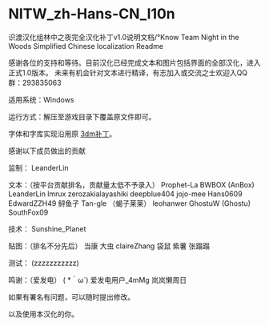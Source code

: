 # NITW_zh-Hans-CN_l10n
识渡汉化组林中之夜完全汉化补丁v1.0说明文档/°Know Team Night in the Woods Simplified Chinese localization Readme

感谢各位的支持和等待。目前汉化已经完成文本和图片包括界面的全部汉化，进入正式1.0版本。
未来有机会针对文本进行精译，有志加入或交流之士欢迎入QQ群：293835063

适用系统：Windows

运行方式：解压至游戏目录下覆盖原文件即可。 

字体和字库实现沿用原 [3dm补丁](https://dl.3dmgame.com/patch/105604.html)。

感谢以下成员做出的贡献

监制：
LeanderLin

文本：（按平台贡献排名，贡献量太低不予录入）
Prophet-La 
BWBOX (AnBox) 
LeanderLin
lmrux
zerozakialayashiki 
deepblue404
 jojo-mee 
Hans0609 
EdwardZZH49 
鲟鱼子 
Tan-gle （蝎子莱莱） 
leohanwer 
GhostuW (Ghostu) 
SouthFox09

技术：
Sunshine_Planet

贴图：（排名不分先后）
当康
大虫
claireZhang
袋鼠
紫薯
张蹋蹋

测试： 
(zzzzzzzzzzz)

鸣谢：（爱发电）
 ( *｀ω´)
爱发电用户_4mMg
岚岚懒周日

如果有署名有问题，可以随时提出修改。

以及使用本汉化的你。

